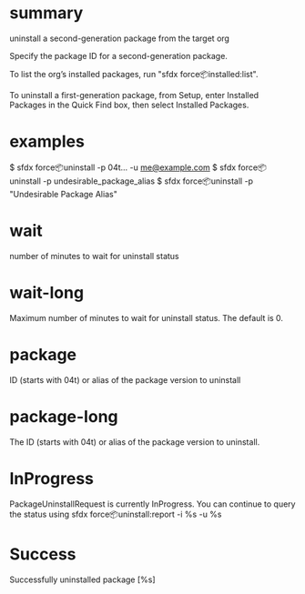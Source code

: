# summary

uninstall a second-generation package from the target org

Specify the package ID for a second-generation package.

To list the org’s installed packages, run "sfdx force:package:installed:list".

To uninstall a first-generation package, from Setup, enter Installed Packages in the Quick Find box, then select Installed Packages.

# examples

$ sfdx force:package:uninstall -p 04t... -u me@example.com
$ sfdx force:package:uninstall -p undesirable_package_alias
$ sfdx force:package:uninstall -p "Undesirable Package Alias"

# wait

number of minutes to wait for uninstall status

# wait-long

Maximum number of minutes to wait for uninstall status. The default is 0.

# package

ID (starts with 04t) or alias of the package version to uninstall

# package-long

The ID (starts with 04t) or alias of the package version to uninstall.

# InProgress

PackageUninstallRequest is currently InProgress.
You can continue to query the status using sfdx force:package:uninstall:report -i %s -u %s

# Success

Successfully uninstalled package [%s]
